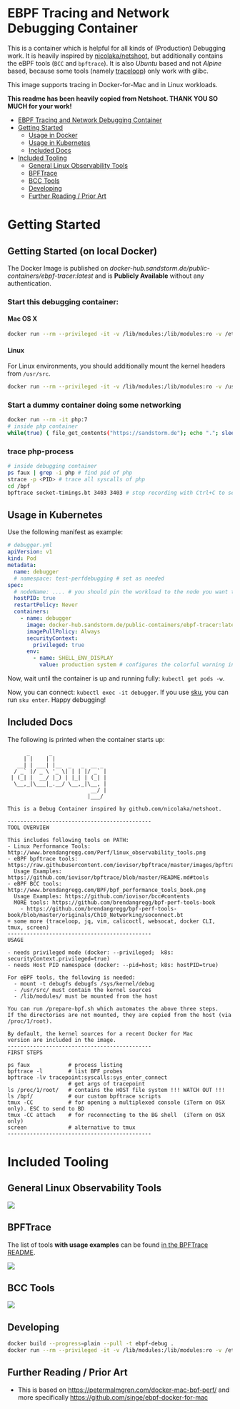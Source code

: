 # EBPF Tracing and Network Debugging Container

This is a container which is helpful for all kinds of (Production) Debugging work. It is heavily inspired by [nicolaka/netshoot](https://github.com/nicolaka/netshoot), but additionally contains the eBPF tools (`BCC` and `bpftrace`). It is also *Ubuntu* based and not *Alpine* based, because some tools (namely [traceloop](https://github.com/kinvolk/traceloop)) only work with glibc.

This image supports tracing in Docker-for-Mac and in Linux workloads.

**This readme has been heavily copied from Netshoot. THANK YOU SO MUCH for your work!**

<!-- TOC -->

- [EBPF Tracing and Network Debugging Container](#ebpf-tracing-and-network-debugging-container)
- [Getting Started](#getting-started)
    - [Usage in Docker](#usage-in-docker)
    - [Usage in Kubernetes](#usage-in-kubernetes)
    - [Included Docs](#included-docs)
- [Included Tooling](#included-tooling)
    - [General Linux Observability Tools](#general-linux-observability-tools)
    - [BPFTrace](#bpftrace)
    - [BCC Tools](#bcc-tools)
    - [Developing](#developing)
    - [Further Reading / Prior Art](#further-reading--prior-art)

<!-- /TOC -->

# Getting Started

## Getting Started (on local Docker)

The Docker Image is published on _docker-hub.sandstorm.de/public-containers/ebpf-tracer:latest_ and is **Publicly Available** without any authentication.

### Start this debugging container:

#### Mac OS X

```bash
docker run --rm --privileged -it -v /lib/modules:/lib/modules:ro -v /etc/localtime:/etc/localtime:ro -v /var/run/docker.sock:/var/run/docker.sock --pid=host --env SHELL_ENV_DISPLAY=dev-local docker-hub.sandstorm.de/public-containers/ebpf-tracer:latest
```

#### Linux

For Linux environments, you should additionally mount the kernel headers from `/usr/src`.

```bash
docker run --rm --privileged -it -v /lib/modules:/lib/modules:ro -v /usr/src:/usr/src:ro -v /etc/localtime:/etc/localtime:ro -v /var/run/docker.sock:/var/run/docker.sock --pid=host --env SHELL_ENV_DISPLAY=dev-local docker-hub.sandstorm.de/public-containers/ebpf-tracer:latest
```

### Start a dummy container doing some networking

```bash
docker run --rm -it php:7
# inside php container
while(true) { file_get_contents("https://sandstorm.de"); echo "."; sleep(2); }
```

### trace php-process

```bash
# inside debugging container
ps faux | grep -i php # find pid of php
strace -p <PID> # trace all syscalls of php
cd /bpf
bpftrace socket-timings.bt 3403 3403 # stop recording with Ctrl+C to see results
```

## Usage in Kubernetes

Use the following manifest as example:

```yaml
# debugger.yml
apiVersion: v1
kind: Pod
metadata:
  name: debugger
  # namespace: test-perfdebugging # set as needed
spec:
  # nodeName: .... # you should pin the workload to the node you want to debug.
  hostPID: true
  restartPolicy: Never
  containers:
    - name: debugger
      image: docker-hub.sandstorm.de/public-containers/ebpf-tracer:latest
      imagePullPolicy: Always
      securityContext:
        privileged: true
      env:
        - name: SHELL_ENV_DISPLAY
          value: production system # configures the colorful warning in the bash, see bash.colorprompt.sh
```

Now, wait until the container is up and running fully: `kubectl get pods -w`.

Now, you can connect: `kubectl exec -it debugger`. If you use [sku](https://sandstorm.github.io/sku/), you
can run `sku enter`. Happy debugging!


## Included Docs

The following is printed when the container starts up:

```
      _      _                 
     | |    | |                
   __| | ___| |__  _   _  __ _ 
  / _` |/ _ \ '_ \| | | |/ _` |
 | (_| |  __/ |_) | |_| | (_| |
  \__,_|\___|_.__/ \__,_|\__, |
                          __/ |
                         |___/ 

This is a Debug Container inspired by github.com/nicolaka/netshoot.

---------------------------------------------
TOOL OVERVIEW

This includes following tools on PATH:
- Linux Performance Tools: http://www.brendangregg.com/Perf/linux_observability_tools.png
- eBPF bpftrace tools: https://raw.githubusercontent.com/iovisor/bpftrace/master/images/bpftrace_probes_2018.png
  Usage Examples: https://github.com/iovisor/bpftrace/blob/master/README.md#tools
- eBPF BCC tools: http://www.brendangregg.com/BPF/bpf_performance_tools_book.png
  Usage Examples: https://github.com/iovisor/bcc#contents
  MORE tools: https://github.com/brendangregg/bpf-perf-tools-book
    - https://github.com/brendangregg/bpf-perf-tools-book/blob/master/originals/Ch10_Networking/soconnect.bt
+ some more (traceloop, jq, vim, calicoctl, websocat, docker CLI, tmux, screen)
---------------------------------------------
USAGE

- needs privileged mode (docker: --privileged;  k8s: securityContext.privileged=true)
- needs Host PID namespace (docker: --pid=host; k8s: hostPID=true)

For eBPF tools, the following is needed:
  - mount -t debugfs debugfs /sys/kernel/debug
  - /usr/src/ must contain the kernel sources
  - /lib/modules/ must be mounted from the host

You can run /prepare-bpf.sh which automates the above three steps.
If the directories are not mounted, they are copied from the host (via /proc/1/root).

By default, the kernel sources for a recent Docker for Mac
version are included in the image.
---------------------------------------------
FIRST STEPS

ps faux            # process listing
bpftrace -l        # list BPF probes
bpftrace -lv tracepoint:syscalls:sys_enter_connect
                   # get args of tracepoint
ls /proc/1/root/   # contains the HOST file system !!! WATCH OUT !!!
ls /bpf/           # our custom bpftrace scripts
tmux -CC           # for opening a multiplexed console (iTerm on OSX only). ESC to send to BD
tmux -CC attach    # for reconnecting to the BG shell  (iTerm on OSX only)
screen             # alternative to tmux
---------------------------------------------
```

# Included Tooling

## General Linux Observability Tools

![](http://www.brendangregg.com/Perf/linux_observability_tools.png)

## BPFTrace

The list of tools **with usage examples** can be found [in the BPFTrace README](https://github.com/iovisor/bpftrace/blob/master/README.md#tools).

![](https://raw.githubusercontent.com/iovisor/bpftrace/master/images/bpftrace_probes_2018.png)

## BCC Tools

![](http://www.brendangregg.com/BPF/bpf_performance_tools_book.png)

## Developing

```bash
docker build --progress=plain --pull -t ebpf-debug .
docker run --rm --privileged -it -v /lib/modules:/lib/modules:ro -v /etc/localtime:/etc/localtime:ro -v /var/run/docker.sock:/var/run/docker.sock: --pid=host --env SHELL_ENV_DISPLAY=dev-local ebpf-debug
```

## Further Reading / Prior Art

- This is based on https://petermalmgren.com/docker-mac-bpf-perf/ and more specifically https://github.com/singe/ebpf-docker-for-mac
